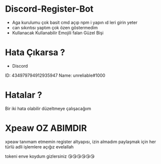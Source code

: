 # Discord-Register-Bot

* Aga kurulumu çok basit cmd açıp npm i yapın ıd leri girin yeter
* can sıkıntısı yaptım çok özen göstermedim
* Kullanacak Kullanabilir Emojili falan Güzel Bişi

# Hata Çıkarsa ?

* Discord

ID: 434979794912935947
Name: unreliable#1000

# Hatalar ?

Bir iki hata olabilir düzeltmeye çalışacağıım

# Xpeaw OZ ABIMDIR

xpeaw tanımam etmemin register altyapısı, izin almadım paylaşmak için her türlü adli işlemlere açığız evelallah


tokeni enve koydum gizlersiniz 😘😘😘😘😘😘

